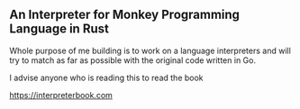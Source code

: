 ## An Interpreter for Monkey Programming Language in Rust

Whole purpose of me building is to work on a language interpreters and will try to match as far as possible with the original code written in Go.

I advise anyone who is reading this to read the book 

https://interpreterbook.com